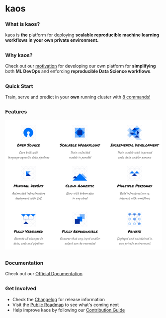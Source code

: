 # kaos
<!---[![GitHub license](https://img.shields.io/badge/license-apache-green.svg)](https://github.com/ki-labs/kaos/blob/master/LICENSE)
-->
### What is kaos?
kaos is **the** platform for deploying **scalable reproducible machine learning workflows in your own private environment.**

##
### Why kaos?

Check out our [motivation](https://ki-labs.gitbook.io/kaos/motivation) for developing our own platform for **simplifying** both **ML DevOps** and enforcing **reproducible Data Science workflows**.

##
### Quick Start

Train, serve and predict in your **own** running cluster with [8 commands!](https://ki-labs.gitbook.io/kaos/getting-started/quick-start)

##
### Features

![alt text](assets/kaos-features.png "kaos features")
<!---
* **Scalable Machine Learning Workflows**
  * _Train unlimited models in parallel_
* **Incremental Development**
  * _Train models with improved code, data and/or params_
* **Minimal DevOps**
  * _Automated infrastructure deployment with IaC_
* **Cloud Agnostic**
  * _Runs with kubernetes in any cloud_
* **Open Source**
  * _Core built with language agnostic data pipelines_
* **Multiple Personas**
  * _Build infrastructure vs. interact with workflows_
* **Fully Versioned**
  * _Records all changes to data, code and pipelines_
* **Fully Reproducible**
  * _Ensures that any input and/or output can be recreated_
* **Private**
  * _Deployed and maintained in own environment_
 -->

## 
### Documentation

Check out our [Official Documentation](https://ki-labs.gitbook.io/kaos)

##

### Get Involved

- Check the [Changelog](https://ki-labs.gitbook.io/kaos/miscellaneous/changelog) for release information
- Visit the [Public Roadmap](https://ki-labs.gitbook.io/kaos/miscellaneous/roadmap) to see what's coming next
- Help improve kaos by following our [Contribution Guide](.github/CONTRIBUTING.md)
